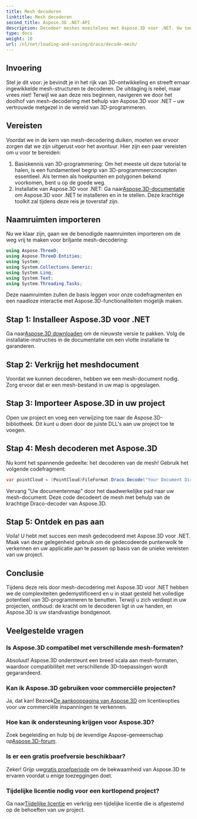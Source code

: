 ```yaml
---
title: Mesh decoderen
linktitle: Mesh decoderen
second_title: Aspose.3D .NET-API
description: Decodeer meshes moeiteloos met Aspose.3D voor .NET. Uw toegangspoort tot naadloze 3D-programmering. Ontdek, pas uw projecten aan en verbeter ze.
type: docs
weight: 10
url: /nl/net/loading-and-saving/draco/decode-mesh/
---
```

## Invoering
Stel je dit voor: je bevindt je in het rijk van 3D-ontwikkeling en streeft ernaar ingewikkelde mesh-structuren te decoderen. De uitdaging is reëel, maar vrees niet! Terwijl we aan deze reis beginnen, navigeren we door het doolhof van mesh-decodering met behulp van Aspose.3D voor .NET – uw vertrouwde metgezel in de wereld van 3D-programmeren.
## Vereisten
Voordat we in de kern van mesh-decodering duiken, moeten we ervoor zorgen dat we zijn uitgerust voor het avontuur. Hier zijn een paar vereisten om u voor te bereiden:
1. Basiskennis van 3D-programmering:
   Om het meeste uit deze tutorial te halen, is een fundamenteel begrip van 3D-programmeerconcepten essentieel. Als termen als hoekpunten en polygonen bekend voorkomen, bent u op de goede weg.
2. Installatie van Aspose.3D voor .NET:
    Ga naar[Aspose.3D-documentatie](https://reference.aspose.com/3d/net/) om Aspose.3D voor .NET te installeren en in te stellen. Deze krachtige toolkit zal tijdens deze reis je toverstaf zijn.
## Naamruimten importeren
Nu we klaar zijn, gaan we de benodigde naamruimten importeren om de weg vrij te maken voor briljante mesh-decodering:
```csharp
using Aspose.ThreeD;
using Aspose.ThreeD.Entities;
using System;
using System.Collections.Generic;
using System.Linq;
using System.Text;
using System.Threading.Tasks;
```
Deze naamruimten zullen de basis leggen voor onze codefragmenten en een naadloze interactie met Aspose.3D-functionaliteiten mogelijk maken.
## Stap 1: Installeer Aspose.3D voor .NET
   
 Ga naar[Aspose.3D downloaden](https://releases.aspose.com/3d/net/) om de nieuwste versie te pakken. Volg de installatie-instructies in de documentatie om een vlotte installatie te garanderen.
## Stap 2: Verkrijg het meshdocument
Voordat we kunnen decoderen, hebben we een mesh-document nodig. Zorg ervoor dat er een mesh-bestand in uw map is opgeslagen.
## Stap 3: Importeer Aspose.3D in uw project
Open uw project en voeg een verwijzing toe naar de Aspose.3D-bibliotheek. Dit kunt u doen door de juiste DLL's aan uw project toe te voegen.
## Stap 4: Mesh decoderen met Aspose.3D
Nu komt het spannende gedeelte: het decoderen van de mesh! Gebruik het volgende codefragment:
```csharp
var pointCloud = (PointCloud)FileFormat.Draco.Decode("Your Document Directory" + "point_cloud_no_qp.drc");
```
Vervang "Uw documentenmap" door het daadwerkelijke pad naar uw mesh-document. Deze code decodeert de mesh met behulp van de krachtige Draco-decoder van Aspose.3D.
## Stap 5: Ontdek en pas aan
Voila! U hebt met succes een mesh gedecodeerd met Aspose.3D voor .NET. Maak van deze gelegenheid gebruik om de gedecodeerde puntenwolk te verkennen en uw applicatie aan te passen op basis van de unieke vereisten van uw project.
## Conclusie
Tijdens deze reis door mesh-decodering met Aspose.3D voor .NET hebben we de complexiteiten gedemystificeerd en u in staat gesteld het volledige potentieel van 3D-programmeren te benutten. Terwijl u zich verdiept in uw projecten, onthoud: de kracht om te decoderen ligt in uw handen, en Aspose.3D is uw standvastige bondgenoot.
## Veelgestelde vragen
### Is Aspose.3D compatibel met verschillende mesh-formaten?
Absoluut! Aspose.3D ondersteunt een breed scala aan mesh-formaten, waardoor compatibiliteit met verschillende 3D-toepassingen wordt gegarandeerd.
### Kan ik Aspose.3D gebruiken voor commerciële projecten?
 Ja, dat kan! Bezoek[De aankooppagina van Aspose.3D](https://purchase.aspose.com/buy) om licentieopties voor uw commerciële inspanningen te verkennen.
### Hoe kan ik ondersteuning krijgen voor Aspose.3D?
 Zoek begeleiding en hulp bij de levendige Aspose-gemeenschap op[Aspose.3D-forum](https://forum.aspose.com/c/3d/18).
### Is er een gratis proefversie beschikbaar?
 Zeker! Grijp uw[gratis proefperiode](https://releases.aspose.com/) om de bekwaamheid van Aspose.3D te ervaren voordat u enige toezeggingen doet.
### Tijdelijke licentie nodig voor een kortlopend project?
 Ga naar[Tijdelijke licentie](https://purchase.aspose.com/temporary-license/) en verkrijg een tijdelijke licentie die is afgestemd op de behoeften van uw project.